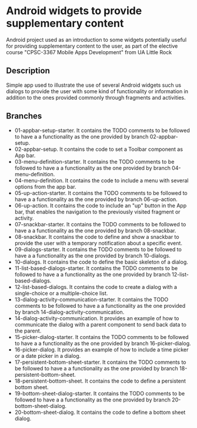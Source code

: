 # Android widgets to provide supplementary content

Android project used as an introduction to some widgets potentially useful for providing supplementary content to the user, as part of the elective course &quot;CPSC-3367 Mobile Apps Development&quot; from UA Little Rock

## Description

Simple app used to illustrate the use of several Android widgets such us dialogs to provide the user with some kind of functionality or information in addition to the ones provided commonly through fragments and activities.

## Branches

- 01-appbar-setup-starter. It contains the TODO comments to be followed to have a a functionality as the one provided by branch 02-appbar-setup.
- 02-appbar-setup. It contains the code to set a Toolbar component as App bar.
- 03-menu-definition-starter. It contains the TODO comments to be followed to have a a functionality as the one provided by branch 04-menu-definition.
- 04-menu-definition. It contains the code to include a menu with several options from the app bar.
- 05-up-action-starter. It contains the TODO comments to be followed to have a a functionality as the one provided by branch 06-up-action.
- 06-up-action. It contains the code to include an "up" button in the App bar, that enables the navigation to the previously visited fragment or activity.
- 07-snackbar-starter. It contains the TODO comments to be followed to have a a functionality as the one provided by branch 08-snackbar.
- 08-snackbar. It contains the code to define and show a snackbar to provide the user with a temporary notification about a specific event.
- 09-dialogs-starter. It contains the TODO comments to be followed to have a a functionality as the one provided by branch 10-dialogs.
- 10-dialogs. It contains the code to define the basic skeleton of a dialog.
- 11-list-based-dialogs-starter. It contains the TODO comments to be followed to have a a functionality as the one provided by branch 12-list-based-dialogs.
- 12-list-based-dialogs. It contains the code to create a dialog with a single-choice or a multiple-choice list.
- 13-dialog-activity-communication-starter. It contains the TODO comments to be followed to have a a functionality as the one provided by branch 14-dialog-activity-communication.
- 14-dialog-activity-communication. It provides an example of how to communicate the dialog with a parent component to send back data to the parent.
- 15-picker-dialog-starter. It contains the TODO comments to be followed to have a a functionality as the one provided by branch 16-picker-dialog.
- 16-picker-dialog. It provides an example of how to include a time picker or a date picker in a dialog.
- 17-persistent-bottom-sheet-starter. It contains the TODO comments to be followed to have a a functionality as the one provided by branch 18-persistent-bottom-sheet.
- 18-persistent-bottom-sheet. It contains the code to define a persistent bottom sheet.
- 19-bottom-sheet-dialog-starter. It contains the TODO comments to be followed to have a a functionality as the one provided by branch 20-bottom-sheet-dialog.
- 20-bottom-sheet-dialog. It contains the code to define a bottom sheet dialog.
